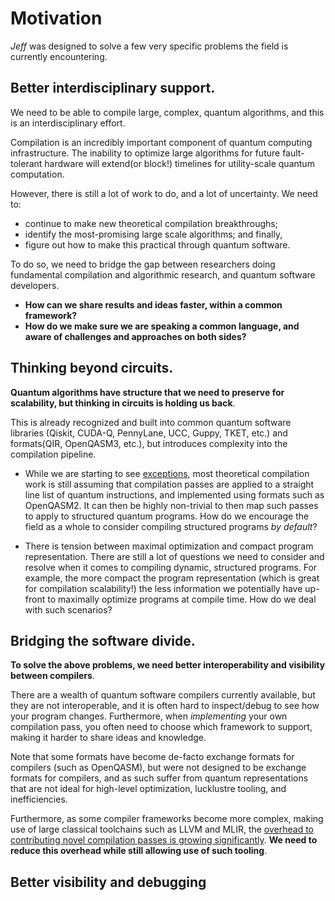 # Motivation

*Jeff* was designed to solve a few very specific problems the field is currently encountering.

## Better interdisciplinary support.

We need to be able to compile large, complex, quantum algorithms, and this is an interdisciplinary
effort.

Compilation is an incredibly important component of quantum computing infrastructure. The inability
to optimize large algorithms for future fault-tolerant hardware will extend(or block!) timelines
for utility-scale quantum computation.

However, there is still a lot of work to do, and a lot of uncertainty. We need to:

- continue to make new theoretical compilation breakthroughs; 
- identify the most-promising large scale algorithms; and finally,
- figure out how to make this practical through quantum software.
  
To do so, we need to bridge the gap between researchers doing fundamental compilation and
algorithmic research, and quantum software developers.

- **How can we share results and ideas faster, within a common framework?**
- **How do we make sure we are speaking a common language, and aware of challenges and approaches
    on both sides?**

## Thinking beyond circuits.

**Quantum algorithms have structure that we need to preserve for scalability, but thinking in
circuits is holding us back**.

This is already recognized and built into common quantum software
libraries (Qiskit, CUDA-Q, PennyLane, UCC, Guppy, TKET, etc.) and formats(QIR, OpenQASM3, etc.),
but introduces complexity into the compilation pipeline.

- While we are starting to see [exceptions](https://arxiv.org/abs/2410.23493), most theoretical
  compilation work is still assuming that compilation passes are applied to a straight line list
  of quantum instructions, and implemented using formats such as OpenQASM2. It can then be highly
  non-trivial to then map such passes to apply to structured quantum programs. How do we
  encourage the field as a whole to consider compiling structured programs *by default*?

- There is tension between maximal optimization and compact program representation. There are
  still a lot of questions we need to consider and resolve when it comes to compiling dynamic,
  structured programs. For example, the more compact the program representation (which is great
  for compilation scalability!) the less information we potentially have up-front to maximally
  optimize programs at compile time. How do we deal with such scenarios?

## Bridging the software divide.

**To solve the above problems, we need better interoperability and visibility between compilers**.

There are a wealth of quantum software compilers currently available, but they are not
interoperable, and it is often hard to inspect/debug to see how your program changes. Furthermore,
when *implementing* your own compilation pass, you often need to choose which framework to support,
making it harder to share ideas and knowledge.

Note that some formats have become de-facto exchange formats for compilers (such as OpenQASM), but
were not designed to be exchange formats for compilers, and as such suffer from quantum
representations that are not ideal for high-level optimization, lucklustre tooling, and
inefficiencies.

Furthermore, as some compiler frameworks become more complex, making use of large classical
toolchains such as LLVM and MLIR, the [overhead to contributing novel compilation passes is growing
significantly](https://arxiv.org/abs/2411.18682). **We need to reduce this overhead while still
allowing use of such tooling**.

## Better visibility and debugging
